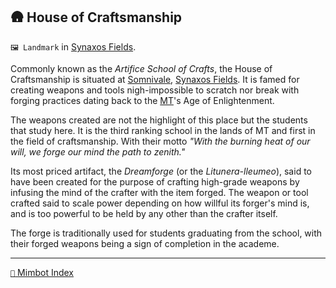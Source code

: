 ## 🛖 House of Craftsmanship

`🖼️ Landmark` in [Synaxos Fields](<https://zeithalt.github.io/r/synaxos_fields.html>).

Commonly known as the *Artifice School of Crafts*, the House of Craftsmanship is situated at [Somnivale](<https://zeithalt.github.io/r/somnivale.html>), [Synaxos Fields](<https://zeithalt.github.io/r/synaxos_fields.html>). It is famed for creating weapons and tools nigh-impossible to scratch nor break with forging practices dating back to the [MT](<https://zeithalt.github.io/r/mindtech_institute.html>)'s Age of Enlightenment.

The weapons created are not the highlight of this place but the students that study here. It is the third ranking school in the lands of MT and first in the field of craftsmanship. With their motto *"With the burning heat of our will, we forge our mind the path to zenith."*

Its most priced artifact, the *Dreamforge* (or the *Litunera-lleumeo*), said to have been created for the purpose of crafting high-grade weapons by infusing the mind of the crafter with the item forged. The weapon or tool crafted said to scale power depending on how willful its forger's mind is, and is too powerful to be held by any other than the crafter itself.

The forge is traditionally used for students graduating from the school, with their forged weapons being a sign of completion in the academe.

<!---
keywords:  somnivale, synaxos fields
aliases: 
-->
----------
[`📑` Mimbot Index](</index.md#1b90>)